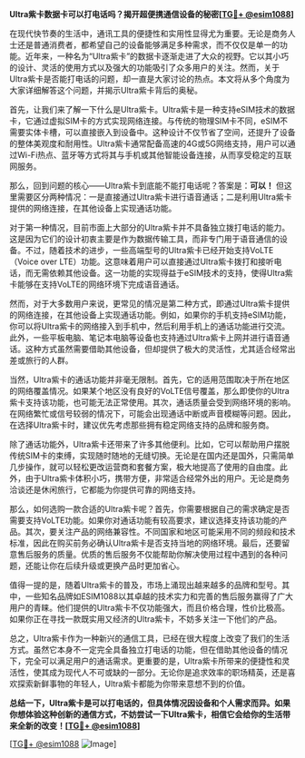 **Ultra紫卡数据卡可以打电话吗？揭开超便携通信设备的秘密[[TG💪+ @esim1088](https://t.me/s/esim1088)]**

在现代快节奏的生活中，通讯工具的便捷性和实用性显得尤为重要。无论是商务人士还是普通消费者，都希望自己的设备能够满足多种需求，而不仅仅是单一的功能。近年来，一种名为“Ultra紫卡”的数据卡逐渐走进了大众的视野。它以其小巧的设计、灵活的使用方式以及强大的功能吸引了众多用户的关注。然而，关于Ultra紫卡是否能打电话的问题，却一直是大家讨论的热点。本文将从多个角度为大家详细解答这个问题，并揭示Ultra紫卡背后的奥秘。

首先，让我们来了解一下什么是Ultra紫卡。Ultra紫卡是一种支持eSIM技术的数据卡，它通过虚拟SIM卡的方式实现网络连接。与传统的物理SIM卡不同，eSIM不需要实体卡槽，可以直接嵌入到设备中。这种设计不仅节省了空间，还提升了设备的整体美观度和耐用性。Ultra紫卡通常配备高速的4G或5G网络支持，用户可以通过Wi-Fi热点、蓝牙等方式将其与手机或其他智能设备连接，从而享受稳定的互联网服务。

那么，回到问题的核心——Ultra紫卡到底能不能打电话呢？答案是：**可以！** 但这里需要区分两种情况：一是直接通过Ultra紫卡进行语音通话；二是利用Ultra紫卡提供的网络连接，在其他设备上实现通话功能。

对于第一种情况，目前市面上大部分的Ultra紫卡并不具备独立拨打电话的能力。这是因为它们的设计初衷主要是作为数据传输工具，而非专门用于语音通信的设备。不过，随着技术的进步，一些高端型号的Ultra紫卡已经开始支持VoLTE（Voice over LTE）功能。这意味着用户可以直接通过Ultra紫卡拨打和接听电话，而无需依赖其他设备。这一功能的实现得益于eSIM技术的支持，使得Ultra紫卡能够在支持VoLTE的网络环境下完成语音通话。

然而，对于大多数用户来说，更常见的情况是第二种方式，即通过Ultra紫卡提供的网络连接，在其他设备上实现通话功能。例如，如果你的手机支持eSIM功能，你可以将Ultra紫卡的网络接入到手机中，然后利用手机上的通话功能进行交流。此外，一些平板电脑、笔记本电脑等设备也支持通过Ultra紫卡上网并进行语音通话。这种方式虽然需要借助其他设备，但却提供了极大的灵活性，尤其适合经常出差或旅行的人群。

当然，Ultra紫卡的通话功能并非毫无限制。首先，它的适用范围取决于所在地区的网络覆盖情况。如果某个地区没有良好的VoLTE信号覆盖，那么即使你的Ultra紫卡支持该功能，也可能无法正常使用。其次，通话质量会受到网络环境的影响。在网络繁忙或信号较弱的情况下，可能会出现通话中断或声音模糊等问题。因此，在选择Ultra紫卡时，建议优先考虑那些拥有稳定网络支持的品牌和服务商。

除了通话功能外，Ultra紫卡还带来了许多其他便利。比如，它可以帮助用户摆脱传统SIM卡的束缚，实现随时随地的无缝切换。无论是在国内还是国外，只需简单几步操作，就可以轻松更改运营商和套餐方案，极大地提高了使用的自由度。此外，由于Ultra紫卡体积小巧，携带方便，非常适合经常外出的用户。无论是商务洽谈还是休闲旅行，它都能为你提供可靠的网络支持。

那么，如何选购一款合适的Ultra紫卡呢？首先，你需要根据自己的需求确定是否需要支持VoLTE功能。如果你对通话功能有较高要求，建议选择支持该功能的产品。其次，要关注产品的网络兼容性。不同国家和地区可能采用不同的频段和技术标准，因此在购买前务必确认Ultra紫卡是否支持当地的网络环境。最后，还要留意售后服务的质量。优质的售后服务不仅能帮助你解决使用过程中遇到的各种问题，还能让你在后续升级或更换产品时更加省心。

值得一提的是，随着Ultra紫卡的普及，市场上涌现出越来越多的品牌和型号。其中，一些知名品牌如ESIM1088以其卓越的技术实力和完善的售后服务赢得了广大用户的青睐。他们提供的Ultra紫卡不仅功能强大，而且价格合理，性价比极高。如果你正在寻找一款既实用又经济的Ultra紫卡，不妨多关注一下他们的产品。

总之，Ultra紫卡作为一种新兴的通信工具，已经在很大程度上改变了我们的生活方式。虽然它本身不一定完全具备独立打电话的功能，但在借助其他设备的情况下，完全可以满足用户的通话需求。更重要的是，Ultra紫卡所带来的便捷性和灵活性，使其成为现代人不可或缺的一部分。无论你是追求效率的职场精英，还是喜欢探索新鲜事物的年轻人，Ultra紫卡都能为你带来意想不到的价值。

**总结一下，Ultra紫卡是可以打电话的，但具体情况因设备和个人需求而异。如果你想体验这种创新的通信方式，不妨尝试一下Ultra紫卡，相信它会给你的生活带来全新的改变！[[TG💪+ @esim1088](https://t.me/s/esim1088)]**

[[TG💪+ @esim1088](https://t.me/s/esim1088) ![Image](https://i.postimg.cc/4NQfJmqS/Snipaste-2025-05-13-00-14-12.png)]
